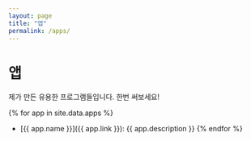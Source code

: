 ```yaml
---
layout: page
title: "앱"
permalink: /apps/
---
```


# 앱

제가 만든 유용한 프로그램들입니다. 한번 써보세요!

{% for app in site.data.apps %}
- [{{ app.name }}]({{ app.link }}): {{ app.description }}
{% endfor %}
